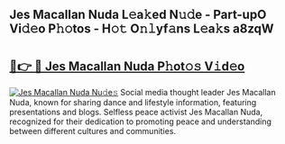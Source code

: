 ## Jes Macallan Nuda L𝚎a𝚔ed N𝚞𝚍e - Part-upO Vi𝚍𝚎o P𝚑𝚘tos - H𝚘𝚝 O𝚗𝚕yf𝚊ns L𝚎a𝚔s a8zqW

# <h2><a href="http://kf07gy.oniu.top/?m=Jes+Macallan+Nuda">🔗👉 🔴 Jes Macallan Nuda P𝚑ot𝚘𝚜 V𝚒d𝚎o</a></h2>

[![Jes Macallan Nuda Nu𝚍e𝚜](https://i.imgur.com/0qMVB7G.gif)](http://kf07gy.oniu.top/?m=Jes+Macallan+Nuda)
Social media thought leader Jes Macallan Nuda, known for sharing dance and lifestyle information, featuring presentations and blogs. Selfless peace activist Jes Macallan Nuda, recognized for their dedication to promoting peace and understanding between different cultures and communities.  
